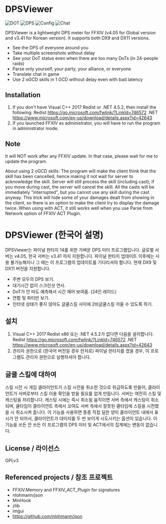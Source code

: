 ﻿# DPSViewer

![DOT](https://raw.githubusercontent.com/Soreepeong/DPSViewer/master/readme-images/en-dot.png)
![DPS](https://raw.githubusercontent.com/Soreepeong/DPSViewer/master/readme-images/en-dps.png)
![Config](https://raw.githubusercontent.com/Soreepeong/DPSViewer/master/readme-images/en-config.png)
![Chat](https://raw.githubusercontent.com/Soreepeong/DPSViewer/master/readme-images/en-chat-translate.png)


DPSViewer is a lightweight DPS meter for FFXIV (v4.05 for Global version and v3.41 for Korean version).
It supports both DX9 and DX11 versions.

  - See the DPS of everyone around you
  - Take multiple screenshots without delay
  - See your DoT status even when there are too many DoTs (in 24-people raids)
  - Parse only yourself, your party, your alliance, or everyone
  - Translate chat in game
  - Use 2 oGCD skills in 1 GCD without delay even with bad latency

Installation
----
1. If you don't have Visual C++ 2017 Redist or .NET 4.5.2, then install the following:
Redist https://go.microsoft.com/fwlink/?LinkId=746572
.NET https://www.microsoft.com/en-us/download/details.aspx?id=42643
2. If you launched FFXIV as administrator, you will have to run the program in administrator mode.

Note
----
It will NOT work after any FFXIV update. In that case, please wait for me to update the program.

About using 2 oGCD skills: The program will make the client think that the skill has been cancelled, hence making it not wait for server to acknowledge the skill. Server will still process the skill (including cast); if you move during cast, the server will cancel the skill. All the casts will be immediately "interrupted", but you cannot use any skill during the cast anyway. This trick will hide some of your damages dealt from showing in the client, so there is an option to make the client try to display the damage twice. When using with ACT, it still works well when you use Parse from Network option of FFXIV ACT Plugin.


# DPSViewer (한국어 설명)

DPSViewer는 파이널 판타지 14를 위한 가벼운 DPS 미터 프로그램입니다.
글로벌 서버는 v4.05, 한국 서버는 v3.41 까지 지원합니다. 파이널 판타지 업데이트 이후에는 사용 불가능해지니 그 때는 이 프로그램의 업데이트를 기다리셔야 합니다.
현재 DX9 및 DX11 버전을 지원합니다.

  - 주변 모두의 DPS 보기.
  - 대기시간 없이 스크린샷 연사.
  - DoT가 안 떠도 예측해서 시간 재어 보여줌. (24인 레이드)
  - 연합 및 파티만 보기.
  - 인터넷 상태가 좋지 않아도 글쿨스킬 사이에 2비글쿨스킬 끼울 수 있도록 하기.

설치
----
1. Visual C++ 2017 Redist x86 또는 .NET 4.5.2가 없다면 다음을 설치합니다.
Redist https://go.microsoft.com/fwlink/?LinkId=746572
.NET https://www.microsoft.com/en-us/download/details.aspx?id=42643
2. 관리자 권한으로 (한국어 버전일 경우 런처로) 파이널 판타지를 켰을 경우, 이 프로그램도 관리자 권한으로 실행하셔야 합니다.

글쿨 스킬에 대하여
----
스킬 시전 시 게임 클라이언트가 스킬 시전을 취소한 것으로 취급하도록 만들어, 클라이언트가 서버로부터 스킬 이용 확인을 받을 필요를 없게 만듭니다. 서버는 여전히 스킬 및 캐스팅을 처리합니다. 캐스팅 시에는 즉시 취소됨 움직이면 서버 측에서 캐스팅이 취소되며, 쿨타임이 클라이언트 측에서 꼬여도 서버 측에서 잘못된 쿨타임에 스킬을 시전했을 시 취소시켜 줍니다. 이 기능을 사용하면 종종 직접 딜한 양이 클라이언트 내에서 표시가 안 되어서, 클라이언트가 대미지를 두 번 보이게 시도시키는 옵션이 있습니다. 이 기능을 쓰든 안 쓰든 이 프로그램의 DPS 미터 및 ACT에서의 집계에는 변동이 없습니다.

License / 라이선스
----
GPLv3

Referenced projects / 참조 프로젝트
----
- FFXIV.Memory and FFXIV_ACT_Plugin for signatures
- nlohmann/json
- MinHook
- zlib
- imgui
- https://github.com/nlohmann/json
